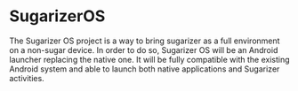 # SugarizerOS
The Sugarizer OS project is a way to bring sugarizer as a full environment on a non-sugar device. In order to do so, Sugarizer OS will be an Android launcher replacing the native one. It will be fully compatible with the existing Android system and able to launch both native applications and Sugarizer activities.
